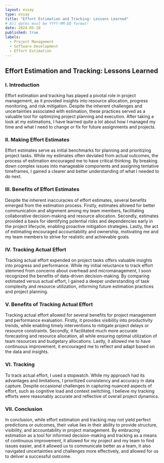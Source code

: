 ```yaml
---
layout: essay
type: essay
title: "Effort Estimation and Tracking: Lessons Learned"
# All dates must be YYYY-MM-DD format!
date: 2024-05-10
published: true
labels:
  - Project Management
  - Software Development
  - Effort Estimation
---
```


## Effort Estimation and Tracking: Lessons Learned

### I. Introduction

Effort estimation and tracking has played a pivotal role in project management, as it provided insights into resource allocation, progress monitoring, and risk mitigation. Despite the inherent challenges and uncertainties associated with estimation, these practices served as a valuable tool for optimizing project planning and execution. After taking a look at my estimations, I have learned quite a lot about how I managed my time and what I need to change or fix for future assignments and projects.

### II. Making Effort Estimates

Effort estimates serve as initial benchmarks for planning and prioritizing project tasks. While my estimates often deviated from actual outcomes, the process of estimation encouraged me to have critical thinking. By breaking down complex issues into manageable components and assigning tentative timeframes, I gained a clearer and better understanding of what I needed to do next.

### III. Benefits of Effort Estimates

Despite the inherent inaccuracies of effort estimates, several benefits emerged from the estimation process. Firstly, estimates allowed for better communication and alignment among my team members, facilitating collaborative decision-making and resource allocation. Secondly, estimates provided a basis for identifying potential risks and dependencies early in the project lifecycle, enabling proactive mitigation strategies. Lastly, the act of estimating encouraged accountability and ownership, motivating me and my team members to strive for realistic and achievable goals.

### IV. Tracking Actual Effort

Tracking actual effort expended on project tasks offers valuable insights into progress and performance. While my initial reluctance to track effort stemmed from concerns about overhead and micromanagement, I soon recognized the benefits of data-driven decision-making. By comparing estimated versus actual effort, I gained a deeper understanding of task complexity and resource utilization, informing future estimation practices and project planning.

### V. Benefits of Tracking Actual Effort

Tracking actual effort allowed for several benefits for project management and performance evaluation. Firstly, it provides visibility into productivity trends, while enabling timely interventions to mitigate project delays or resource constraints. Secondly, it facilitated much more accurate forecasting and resource allocation, all while ensuring optimal utilization of team resources and budgetary allocations. Lastly, it allowed me to have continuous improvement, it encouraged me to reflect and adapt based on the data and insights.

### VI. Tracking

To track actual effort, I used a stopwatch. While my approach had its advantages and limitations, I prioritized consistency and accuracy in data capture. Despite occasional challenges in capturing nuanced aspects of effort, such as cognitive load and context switching, I believe my tracking efforts were reasonably accurate and reflective of overall project dynamics.

### VII. Conclusion

In conclusion, while effort estimation and tracking may not yield perfect predictions or outcomes, their value lies in their ability to provide structure, visibility, and accountability in project management. By embracing estimation as a tool for informed decision-making and tracking as a means of continuous improvement, it allowed for my project and my team to find issues easier, and it allowed us to communicate better as a team, It also navigated uncertainties and challenges more effectively, and allowed for us to deliver a successful outcome.

